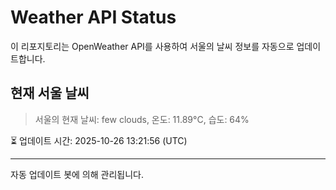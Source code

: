 
# Weather API Status

이 리포지토리는 OpenWeather API를 사용하여 서울의 날씨 정보를 자동으로 업데이트합니다.

## 현재 서울 날씨
> 서울의 현재 날씨: few clouds, 온도: 11.89°C, 습도: 64%

⏳ 업데이트 시간: 2025-10-26 13:21:56 (UTC)

---
자동 업데이트 봇에 의해 관리됩니다.
